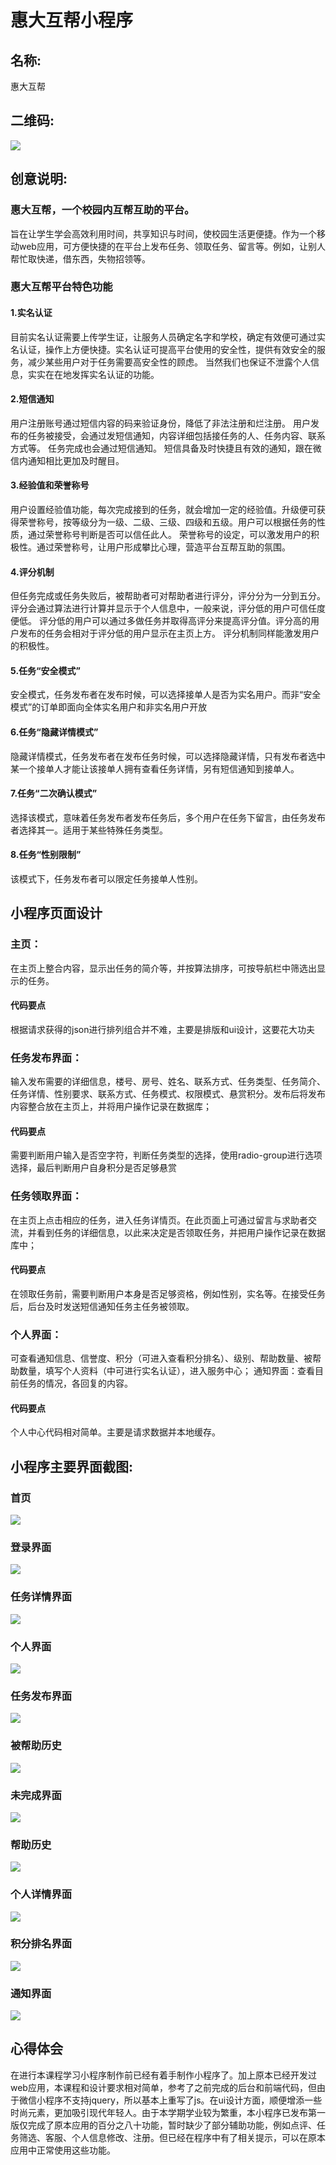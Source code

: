 # 惠大互帮小程序
## 名称:
惠大互帮
## 二维码:
![](https://github.com/lanehunter/web-wechat-2017/blob/master/1514080901215/img/gh_2aabd89f19e1_258.jpg)
## 创意说明:
### 惠大互帮，一个校园内互帮互助的平台。
旨在让学生学会高效利用时间，共享知识与时间，使校园生活更便捷。作为一个移动web应用，可方便快捷的在平台上发布任务、领取任务、留言等。例如，让别人帮忙取快递，借东西，失物招领等。
### 惠大互帮平台特色功能
#### 1.实名认证
目前实名认证需要上传学生证，让服务人员确定名字和学校，确定有效便可通过实名认证，操作上方便快捷。实名认证可提高平台使用的安全性，提供有效安全的服务，减少某些用户对于任务需要高安全性的顾虑。
当然我们也保证不泄露个人信息，实实在在地发挥实名认证的功能。
#### 2.短信通知
用户注册账号通过短信内容的码来验证身份，降低了非法注册和烂注册。
用户发布的任务被接受，会通过发短信通知，内容详细包括接任务的人、任务内容、联系方式等。
任务完成也会通过短信通知。
短信具备及时快捷且有效的通知，跟在微信内通知相比更加及时醒目。
#### 3.经验值和荣誉称号
用户设置经验值功能，每次完成接到的任务，就会增加一定的经验值。升级便可获得荣誉称号，按等级分为一级、二级、三级、四级和五级。用户可以根据任务的性质，通过荣誉称号判断是否可以信任此人。
荣誉称号的设定，可以激发用户的积极性。通过荣誉称号，让用户形成攀比心理，营造平台互帮互助的氛围。
#### 4.评分机制
但任务完成或任务失败后，被帮助者可对帮助者进行评分，评分分为一分到五分。评分会通过算法进行计算并显示于个人信息中，一般来说，评分低的用户可信任度便低。
评分低的用户可以通过多做任务并取得高评分来提高评分值。评分高的用户发布的任务会相对于评分低的用户显示在主页上方。
评分机制同样能激发用户的积极性。
#### 5.任务“安全模式”
安全模式，任务发布者在发布时候，可以选择接单人是否为实名用户。而非“安全模式”的订单即面向全体实名用户和非实名用户开放
#### 6.任务“隐藏详情模式”
隐藏详情模式，任务发布者在发布任务时候，可以选择隐藏详情，只有发布者选中某一个接单人才能让该接单人拥有查看任务详情，另有短信通知到接单人。 
#### 7.任务“二次确认模式”
选择该模式，意味着任务发布者发布任务后，多个用户在任务下留言，由任务发布者选择其一。适用于某些特殊任务类型。 
#### 8.任务“性别限制”
该模式下，任务发布者可以限定任务接单人性别。

## 小程序页面设计
### 主页：
在主页上整合内容，显示出任务的简介等，并按算法排序，可按导航栏中筛选出显示的任务。
#### 代码要点
根据请求获得的json进行排列组合并不难，主要是排版和ui设计，这要花大功夫
### 任务发布界面：
输入发布需要的详细信息，楼号、房号、姓名、联系方式、任务类型、任务简介、任务详情、性别要求、联系方式、任务模式、权限模式、悬赏积分。发布后将发布内容整合放在主页上，并将用户操作记录在数据库；
#### 代码要点
需要判断用户输入是否空字符，判断任务类型的选择，使用radio-group进行选项选择，最后判断用户自身积分是否足够悬赏
### 任务领取界面：
在主页上点击相应的任务，进入任务详情页。在此页面上可通过留言与求助者交流，并看到任务的详细信息，以此来决定是否领取任务，并把用户操作记录在数据库中；
#### 代码要点
在领取任务前，需要判断用户本身是否足够资格，例如性别，实名等。在接受任务后，后台及时发送短信通知任务主任务被领取。
### 个人界面：
可查看通知信息、信誉度、积分（可进入查看积分排名）、级别、帮助数量、被帮助数量，填写个人资料（中可进行实名认证），进入服务中心；
通知界面：查看目前任务的情况，各回复的内容。
#### 代码要点
个人中心代码相对简单。主要是请求数据并本地缓存。
## 小程序主要界面截图:
### 首页
![](https://github.com/lanehunter/pic/blob/master/img/%E5%BE%AE%E4%BF%A1%E5%9B%BE%E7%89%87_20171228091143.jpg)
### 登录界面
![](https://github.com/lanehunter/pic/blob/master/img/%E5%BE%AE%E4%BF%A1%E5%9B%BE%E7%89%87_20171228091146.jpg)
### 任务详情界面
![](https://github.com/lanehunter/pic/blob/master/img/%E5%BE%AE%E4%BF%A1%E5%9B%BE%E7%89%87_20171228091128.jpg)
### 个人界面
![](https://github.com/lanehunter/pic/blob/master/img/%E5%BE%AE%E4%BF%A1%E5%9B%BE%E7%89%87_20171228091132.jpg)
### 任务发布界面
![](https://github.com/lanehunter/pic/blob/master/img/%E5%BE%AE%E4%BF%A1%E5%9B%BE%E7%89%87_20171228091139.jpg)
### 被帮助历史
![](https://github.com/lanehunter/pic/blob/master/img/%E5%BE%AE%E4%BF%A1%E5%9B%BE%E7%89%87_20171228091056.jpg)
### 未完成界面
![](https://github.com/lanehunter/pic/blob/master/img/%E5%BE%AE%E4%BF%A1%E5%9B%BE%E7%89%87_20171228091105.jpg)
### 帮助历史
![](https://github.com/lanehunter/pic/blob/master/img/%E5%BE%AE%E4%BF%A1%E5%9B%BE%E7%89%87_20171228091109.jpg)
### 个人详情界面
![](https://github.com/lanehunter/pic/blob/master/img/%E5%BE%AE%E4%BF%A1%E5%9B%BE%E7%89%87_20171228091116.jpg)
### 积分排名界面
![](https://github.com/lanehunter/pic/blob/master/img/%E5%BE%AE%E4%BF%A1%E5%9B%BE%E7%89%87_20171228091122.jpg)
### 通知界面
![](https://github.com/lanehunter/pic/blob/master/img/%E5%BE%AE%E4%BF%A1%E5%9B%BE%E7%89%87_20171228091124.jpg)
## 心得体会
在进行本课程学习小程序制作前已经有着手制作小程序了。加上原本已经开发过web应用，本课程和设计要求相对简单，参考了之前完成的后台和前端代码，但由于微信小程序不支持jquery，所以基本上重写了js。在ui设计方面，顺便增添一些时尚元素，更加吸引现代年轻人。由于本学期学业较为繁重，本小程序已发布第一版仅完成了原本应用的百分之八十功能，暂时缺少了部分辅助功能，例如点评、任务筛选、客服、个人信息修改、注册。但已经在程序中有了相关提示，可以在原本应用中正常使用这些功能。

